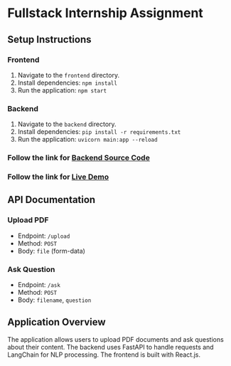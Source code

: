# Fullstack Internship Assignment

## Setup Instructions

### Frontend
1. Navigate to the `frontend` directory.
2. Install dependencies: `npm install`
3. Run the application: `npm start`

### Backend
1. Navigate to the `backend` directory.
2. Install dependencies: `pip install -r requirements.txt`
3. Run the application: `uvicorn main:app --reload`

### Follow the link for [Backend Source Code](https://github.com/Uzair-Manzoor/query-docs-backend.git)
### Follow the link for [Live Demo](https://ask-openai-theta.vercel.app/)

## API Documentation

### Upload PDF
- Endpoint: `/upload`
- Method: `POST`
- Body: `file` (form-data)

### Ask Question
- Endpoint: `/ask`
- Method: `POST`
- Body: `filename`, `question`

## Application Overview
The application allows users to upload PDF documents and ask questions about their content. The backend uses FastAPI to handle requests and LangChain for NLP processing. The frontend is built with React.js.
